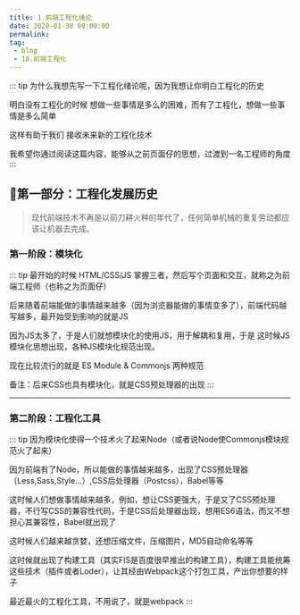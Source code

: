 ```yaml
---
title: 1.前端工程化绪论
date: 2020-01-30 00:00:00
permalink: 
tag: 
 - blog
 - 10.前端工程化
---
```


::: tip
为什么我想先写一下工程化绪论呢，因为我想让你明白工程化的历史

明白没有工程化的时候 想做一些事情是多么的困难，而有了工程化，想做一些事情是多么简单

这样有助于我们 接收未来新的工程化技术

我希望你通过阅读这篇内容，能够从之前页面仔的思想，过渡到一名工程师的角度
:::

## 🍱第一部分：工程化发展历史

> 现代前端技术不再是以前刀耕火种的年代了，任何简单机械的重复劳动都应该让机器去完成。

### 第一阶段：模块化

::: tip
最开始的时候 HTML/CSS/JS 掌握三者，然后写个页面和交互，就称之为前端工程师（也称之为页面仔）

后来随着前端能做的事情越来越多（因为浏览器能做的事情变多了），前端代码越写越多，最开始受到影响的就是JS

因为JS太多了，于是人们就想模块化的使用JS，用于解耦和复用，于是 这时候JS模块化思想出现，各种JS模块化规范出现。

现在比较流行的就是 ES Module & Commonjs 两种规范

备注：后来CSS也具有模块化，就是CSS预处理器的出现
:::

---

### 第二阶段：工程化工具

::: tip
因为模块化使得一个技术火了起来Node（或者说Node使Commonjs模块规范火了起来）

因为前端有了Node，所以能做的事情越来越多，出现了CSS预处理器（Less,Sass,Style...）,CSS后处理器（Postcss），Babel等等

这时候人们想做事情越来越多，例如，想让CSS更强大，于是又了CSS预处理器，不行写CSS的兼容性代码，于是CSS后处理器出现，想用ES6语法，而又不想担心其兼容性，Babel就出现了

这时候人们越来越贪婪，还想压缩文件，压缩图片，MD5自动命名等等

这时候就出现了构建工具（其实FIS是百度很早推出的构建工具），构建工具能统筹这些技术（插件或者Loder），让其经由Webpack这个打包工具，产出你想要的样子

最近最火的工程化工具，不用说了，就是webpack
:::
